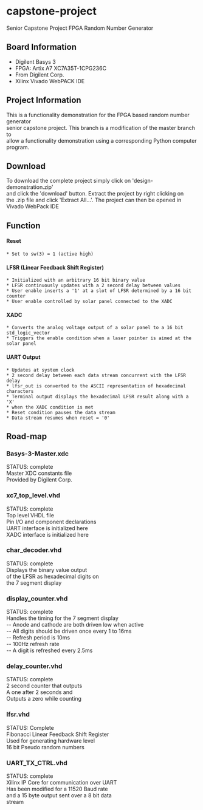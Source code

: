 # capstone-project
Senior Capstone Project FPGA Random Number Generator

## Board Information
* Digilent Basys 3
* FPGA: Artix A7 XC7A35T-1CPG236C
* From Digilent Corp.
* Xilinx Vivado WebPACK IDE

## Project Information 
This is a functionality demonstration for the FPGA based random number generator <br />
senior capstone project. This branch is a modification of the master branch to <br />
allow a functionality demonstration using a corresponding Python computer program. 

## Download
To download the complete project simply click on 'design-demonstration.zip' <br />
and click the 'download' button. Extract the project by right clicking on <br />
the .zip file and click 'Extract All...'. The project can then be opened in <br />
Vivado WebPack IDE

## Function
#### Reset 
	* Set to sw(3) = 1 (active high)
#### LFSR (Linear Feedback Shift Register)
	* Initialized with an arbitrary 16 bit binary value
	* LFSR continuously updates with a 2 second delay between values
	* User enable inserts a '1' at a slot of LFSR determined by a 16 bit counter 
	* User enable controlled by solar panel connected to the XADC
#### XADC 
	* Converts the analog voltage output of a solar panel to a 16 bit std_logic_vector
	* Triggers the enable condition when a laser pointer is aimed at the solar panel 
#### UART Output
	* Updates at system clock
	* 2 second delay between each data stream concurrent with the LFSR delay
	* lfsr_out is converted to the ASCII representation of hexadecimal characters
	* Terminal output displays the hexadecimal LFSR result along with a 'X' 
	* when the XADC condition is met
	* Reset condition pauses the data stream
	* Data stream resumes when reset = '0'


## Road-map

### Basys-3-Master.xdc
STATUS: complete <br />
Master XDC constants file <br />
Provided by Digilent Corp. 

### xc7_top_level.vhd
STATUS: complete <br />
Top level VHDL file <br />
Pin I/O and component declarations <br />
UART interface is initialized here <br />
XADC interface is initialized here <br />

### char_decoder.vhd
STATUS: complete <br />
Displays the binary value output <br />
of the LFSR as hexadecimal digits on <br />
the 7 segment display

### display_counter.vhd 
STATUS: complete <br />
Handles the timing for the 7 segment display <br />
-- Anode and cathode are both driven low when active <br />
-- All digits should be driven once every 1 to 16ms <br />
-- Refresh period is 10ms <br />
-- 100Hz refresh rate <br />
-- A digit is refreshed every 2.5ms 

### delay_counter.vhd
STATUS: complete <br />
2 second counter that outputs <br />
A one after 2 seconds and <br />
Outputs a zero while counting

### lfsr.vhd 
STATUS: Complete <br />
Fibonacci Linear Feedback Shift Register <br />
Used for generating hardware level <br />
16 bit Pseudo random numbers 

### UART_TX_CTRL.vhd
STATUS: complete <br />
Xilinx IP Core for communication over UART <br />
Has been modified for a 11520 Baud rate <br />
and a 15 byte output sent over a 8 bit data <br />
stream 
